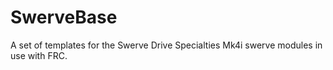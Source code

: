 # SwerveBase
 A set of templates for the Swerve Drive Specialties Mk4i swerve modules in use with FRC.
